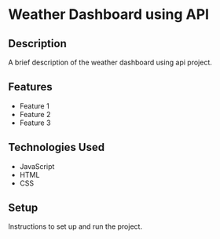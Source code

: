# Weather Dashboard using API

## Description

A brief description of the weather dashboard using api project.

## Features

- Feature 1
- Feature 2
- Feature 3

## Technologies Used

- JavaScript
- HTML
- CSS

## Setup

Instructions to set up and run the project.
